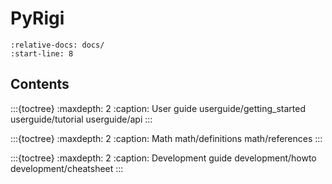 # PyRigi

```{include} ../README.md
:relative-docs: docs/
:start-line: 8
```

## Contents


:::{toctree}
:maxdepth: 2
:caption: User guide
userguide/getting_started
userguide/tutorial
userguide/api
:::

:::{toctree}
:maxdepth: 2
:caption: Math
math/definitions
math/references
:::

:::{toctree}
:maxdepth: 2
:caption: Development guide
development/howto
development/cheatsheet
:::



